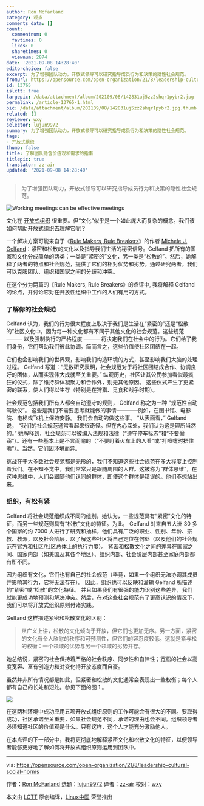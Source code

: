 ```yaml
---
author: Ron Mcfarland
category: 观点
comments_data: []
count:
  commentnum: 0
  favtimes: 0
  likes: 0
  sharetimes: 0
  viewnum: 2874
date: '2021-09-08 14:28:40'
editorchoice: false
excerpt: 为了增强团队动力，开放式领导可以研究指导成员行为和决策的隐性社会规范。
fromurl: https://opensource.com/open-organization/21/8/leadership-cultural-social-norms
id: 13765
islctt: true
largepic: /data/attachment/album/202109/08/142831uj5zz2shqr1pybr2.jpg
permalink: /article-13765-1.html
pic: /data/attachment/album/202109/08/142831uj5zz2shqr1pybr2.jpg.thumb.jpg
related: []
reviewer: wxy
selector: lujun9972
summary: 为了增强团队动力，开放式领导可以研究指导成员行为和决策的隐性社会规范。
tags:
- 开放式组织
thumb: false
title: 了解团队隐含价值观和需求的指南
titlepic: true
translator: zz-air
updated: '2021-09-08 14:28:40'
---
```



> 
> 为了增强团队动力，开放式领导可以研究指导成员行为和决策的隐性社会规范。
> 
> 
> 


![](/data/attachment/album/202109/08/142831uj5zz2shqr1pybr2.jpg "Working meetings can be effective meetings")


文化在 [开放式组织](https://theopenorganization.org/definition/) 很重要。但“文化”似乎是一个如此庞大而复杂的概念。我们该如何帮助开放式组织去理解它呢？


一个解决方案可能来自于《[Rule Makers, Rule Breakers](https://www.michelegelfand.com/rule-makers-rule-breakers)》的作者 [Michele J. Gelfand](https://www.michelegelfand.com/)：紧密和松散的文化以及指导我们生活的秘密信号。Gelfand 把所有的国家和文化分成简单的两类：一类是“紧密的”文化，另一类是“松散的”。然后，她解释了两者的特点和社会规范，提供了它们的相对优势和劣势。通过研究两者，我们可以克服团队、组织和国家之间的分歧和冲突。


在这个分为两篇的《Rule Makers, Rule Breakers》的点评中, 我将解释 Gelfand 的论点，并讨论它对在开放性组织中工作的人们有用的方式。


### 了解你的社会规范


Gelfand 认为，我们的行为很大程度上取决于我们是生活在“紧密的”还是“松散的”社区文化中，因为每一种文化都有不同于其他文化的社会规范。这些规范 ——— 以及强制执行的严格程度 ——— 将决定我们在社会中的行为。它们给了我们身份，它们帮助我们彼此协调。简而言之，这些价值使社区团结在一起。


它们也会影响我们的世界观，影响我们构造环境的方式，甚至影响我们大脑的处理过程。 Gelfand 写道：“无数研究表明，社会规范对于将社区团结成合作、协调良好的团体，从而实现伟大成就至关重要。” 纵观历史，社区让其公民参加看似最疯狂的仪式，除了维持群体凝聚力和合作外，别无其他原因。 这些仪式产生了更紧密的联系，使人们得以生存（特别是在狩猎、觅食和战争时期）。


社会规范包括我们所有人都会自动遵守的规则， Gelfand 称之为一种 “规范性自动驾驶仪”。 这些是我们不需要思考就能做的事情————例如，在图书馆、电影院、电梯或飞机上保持安静。 我们会自动的做这些事。 “从表面看，” Gelfand 说， “我们的社会规范通常看起来很奇怪。但在内心深处，我们认为这是理所当然的。” 她解释到，社会规范可以被编入法规和法律（“遵守停车标志”和“不要偷窃”）。还有一些基本上是不言而喻的（“不要盯着火车上的人看”或“打喷嚏时捂住嘴”）。当然，它们因环境而异。


挑战在于大多数社会规范都是无形的，我们不知道这些社会规范在多大程度上控制着我们。在不知不觉中，我们常常只是跟随周围的人群。这被称为“群体思维”，在这种思维中，人们会跟随他们认同的群体，即使这个群体是错误的。他们不想站出来。


### 组织，有松有紧


Gelfand 将社会规范组织成不同的组别。她认为，一些规范具有“紧密”文化的特征，而另一些规范则具有“松散”文化的特征。为此， Gelfand 对来自五大洲 30 多个国家的约 7000 人进行了研究和抽样，他们具有广泛的职业、性别、年龄、宗教、教派，以及社会阶层，以了解这些社区将自己定位在何处（以及他们的社会规范在官方和社区/社区总体上的执行力度）。 紧密和松散文化之间的差异在国家之间、国家内部（如美国及其各个地区）、组织内部、社会阶层内部甚至家庭内部都有所不同。


因为组织有文化，它们也有自己的社会规范（毕竟，如果一个组织无法协调其成员并影响其行为，它将无法存在）。 因此，组织也可以反映和灌输 Gelfand 所描述的“紧密”或“松散”的文化特征。 并且如果我们有很强的能力识别这些差异，我们就能更成功地预测和解决冲突。然后，在对这些社会规范有了更高认识的情况下，我们可以将开放式组织原则付诸实践。


Gelfand 这样描述紧密和松散文化的区别：



> 
> 从广义上讲，松散的文化倾向于开放，但它们也更加无序。另一方面，紧密的文化有令人欣慰的秩序和可预测性，但它们的容忍度较低。这就是紧与松的权衡：一个领域的优势与另一个领域的劣势并存。
> 
> 
> 


她总结说，紧密的社会保持着严格的社会秩序、同步性和自律性；宽松的社会以高度宽容、富有创造力和对变化持开放态度而自豪。


虽然并非所有情况都是如此，但紧密和松散的文化通常会表现出一些权衡；每个人都有自己的长处和短处。参见下面的图 1 。


![](/data/attachment/album/202109/08/142842zeekkzoi4eu1ucv5.png)


在这两种环境中成功应用五项开放式组织原则的工作可能会有很大的不同。要取得成功，社区承诺至关重要，如果社会规范不同，承诺的理由也会不同。组织领导者必须知道社区的价值观是什么。只有这样，这个人才能充分激励他人。


在本点评的下一部分中，我将更彻底地解释紧密文化和松散文化的特征，以便领导者能够更好地了解如何将开放式组织原则运用到团队中。




---


via: <https://opensource.com/open-organization/21/8/leadership-cultural-social-norms>


作者：[Ron McFarland](https://opensource.com/users/ron-mcfarland) 选题：[lujun9972](https://github.com/lujun9972) 译者：[zz-air](https://github.com/zz-air) 校对：[wxy](https://github.com/wxy)


本文由 [LCTT](https://github.com/LCTT/TranslateProject) 原创编译，[Linux中国](https://linux.cn/) 荣誉推出